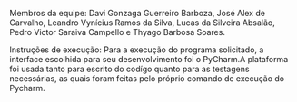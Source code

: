 Membros da equipe: Davi Gonzaga Guerreiro Barboza, José Alex de Carvalho, Leandro Vynícius Ramos da Silva, Lucas da Silveira Absalão, Pedro Victor Saraiva Campello e Thyago Barbosa Soares.

Instruções de execução: Para a execução do programa solicitado, a interface escolhida para seu desenvolvimento foi o PyCharm.A plataforma foi usada tanto para escrito do codígo quanto para as testagens necessárias, as quais foram feitas pelo próprio comando de execução do Pycharm.
